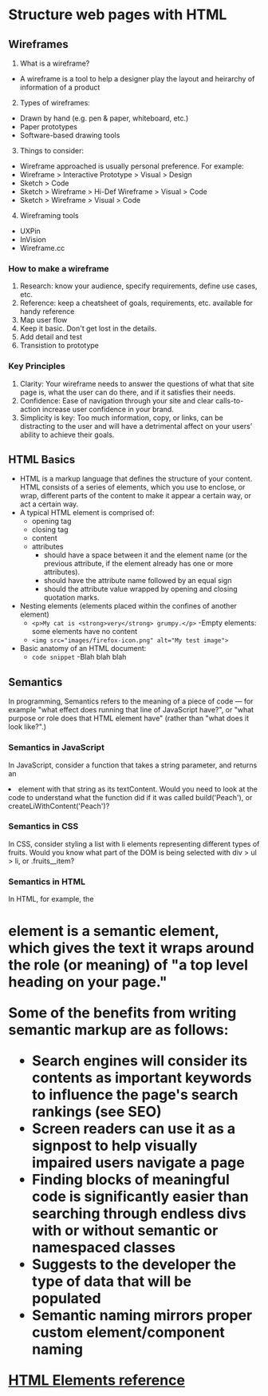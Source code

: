 # Structure web pages with HTML

## Wireframes

1. What is a wireframe?
- A wireframe is a tool to help a designer play the layout and heirarchy of information of a product

2. Types of wireframes:
- Drawn by hand (e.g. pen & paper, whiteboard, etc.)
- Paper prototypes
- Software-based drawing tools

3. Things to consider:
- Wireframe approached is usually personal preference. For example:
- Wireframe > Interactive Prototype > Visual > Design
- Sketch > Code
- Sketch > Wireframe > Hi-Def Wireframe > Visual > Code
- Sketch > Wireframe > Visual > Code

4. Wireframing tools
- UXPin
- InVision
- Wireframe.cc

### How to make a wireframe

1. Research: know your audience, specify requirements, define use cases, etc.
2. Reference: keep a cheatsheet of goals, requirements, etc. available for handy reference
3. Map user flow
4. Keep it basic. Don't get lost in the details.
5. Add detail and test
6. Transistion to prototype

### Key Principles

1. Clarity: Your wireframe needs to answer the questions of what that site page is, what the user can do there, and if it satisfies their needs.
2. Confidence: Ease of navigation through your site and clear calls-to-action increase user confidence in your brand.
3. Simplicity is key: Too much information, copy, or links, can be distracting to the user and will have a detrimental affect on your users’ ability to achieve their goals.

## HTML Basics

- HTML is a markup language that defines the structure of your content. HTML consists of a series of elements, which you use to enclose, or wrap, different parts of the content to make it appear a certain way, or act a certain way.
- A typical HTML element is comprised of:
  - opening tag
  - closing tag
  - content
  - attributes
    - should have a space between it and the element name (or the previous attribute, if the element already has one or more attributes).
    - should have the attribute name followed by an equal sign
    - should the attribute value wrapped by opening and closing quotation marks.
- Nesting elements (elements placed within the confines of another element)
  - `<p>My cat is <strong>very</strong> grumpy.</p>`
-Empty elements: some elements have no content
  - `<img src="images/firefox-icon.png" alt="My test image">`
- Basic anatomy of an HTML document:
  - `code snippet`
-Blah blah blah

## Semantics

In programming, Semantics refers to the meaning of a piece of code — for example "what effect does running that line of JavaScript have?", or "what purpose or role does that HTML element have" (rather than "what does it look like?".)

### Semantics in JavaScript

In JavaScript, consider a function that takes a string parameter, and returns an <li> element with that string as its textContent. Would you need to look at the code to understand what the function did if it was called build('Peach'), or createLiWithContent('Peach')?

### Semantics in CSS

In CSS, consider styling a list with li elements representing different types of fruits. Would you know what part of the DOM is being selected with div > ul > li, or .fruits__item?

### Semantics in HTML

In HTML, for example, the <h1> element is a semantic element, which gives the text it wraps around the role (or meaning) of "a top level heading on your page."

Some of the benefits from writing semantic markup are as follows:

- Search engines will consider its contents as important keywords to influence the page's search rankings (see SEO)
- Screen readers can use it as a signpost to help visually impaired users navigate a page
- Finding blocks of meaningful code is significantly easier than searching through endless divs with or without semantic or namespaced classes
- Suggests to the developer the type of data that will be populated
- Semantic naming mirrors proper custom element/component naming

[HTML Elements reference](https://developer.mozilla.org/en-US/docs/Web/HTML/Element)